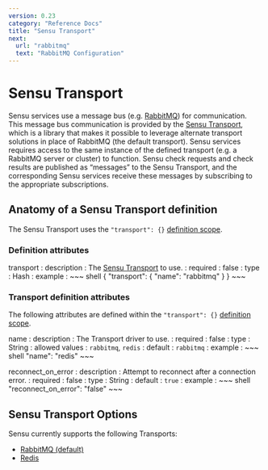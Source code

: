 ```yaml
---
version: 0.23
category: "Reference Docs"
title: "Sensu Transport"
next:
  url: "rabbitmq"
  text: "RabbitMQ Configuration"
---
```


# Sensu Transport

Sensu services use a message bus (e.g. [RabbitMQ](rabbitmq)) for communication.
This message bus communication is provided by the [Sensu
Transport][transport-github], which is a library that makes it possible to
leverage alternate transport solutions in place of RabbitMQ (the default
transport). Sensu services requires access to the same instance of the defined
transport (e.g. a RabbitMQ server or cluster) to function. Sensu check requests
and check results are published as “messages” to the Sensu Transport, and the
corresponding Sensu services receive these messages by subscribing to the
appropriate subscriptions.

## Anatomy of a Sensu Transport definition

The Sensu Transport uses the `"transport": {}`
[definition scope](configuration#configuration-scopes).

### Definition attributes

transport
: description
  : The [Sensu Transport](https://github.com/sensu/sensu-transport) to use.
: required
  : false
: type
  : Hash
: example
  : ~~~ shell
    {
      "transport": {
        "name": "rabbitmq"
      }
    }
    ~~~

### Transport definition attributes

The following attributes are defined within the `"transport": {}`
[definition scope](configuration#configuration-scopes).

name
: description
  : The Transport driver to use.
: required
  : false
: type
  : String
: allowed values
  : `rabbitmq`, `redis`
: default
  : `rabbitmq`
: example
  : ~~~ shell
    "name": "redis"
    ~~~

reconnect_on_error
: description
  : Attempt to reconnect after a connection error.
: required
  : false
: type
  : String
: default
  : `true`
: example
  : ~~~ shell
    "reconnect_on_error": "false"
    ~~~

## Sensu Transport Options

Sensu currently supports the following Transports:

- [RabbitMQ (default)](rabbitmq)
- [Redis](redis)

[transport-github]:           http://github.com/sensu/sensu-transport
